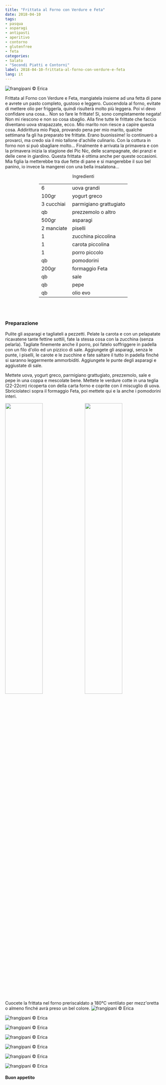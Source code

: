 ```yaml
---
title: "Frittata al Forno con Verdure e Feta"
date: 2018-04-10
tags:
- pasqua
- asparagi
- antipasti
- aperitivo
- contorno
- glutenfree
- feta
categories:
- Salato
- "Secondi Piatti e Contorni"
label: 2018-04-10-frittata-al-forno-con-verdure-e-feta
lang: it
---
```

![](header.jpg "frangipani © Erica")

Frittata al Forno con Verdure e Feta, mangiatela insieme ad una fetta di pane e avrete un pasto completo, gustoso e leggero. Cuocendola al forno, evitate di mettere olio per friggerla, quindi risulterà molto più leggera. Poi vi devo confidare una cosa... Non so fare le frittate! Si, sono completamente negata! Non mi riescono e non so cosa sbaglio. Alla fine tutte le frittate che faccio diventano uova strapazzate, ecco. Mio marito non riesce a capire questa cosa. Addirittura mio Papà, provando pena per mio marito, qualche settimana fa gli ha preparato tre frittate. Erano buonissime! Io continuerò a provarci, ma credo sia il mio tallone d'achille culinario. Con la cottura in forno non si può sbagliare molto... Finalmente è arrivata la primavera e con la primavera inizia la stagione dei Pic Nic, delle scampagnate, dei pranzi e delle cene in giardino. Questa frittata è ottima anche per queste occasioni. Mia figlia la metterebbe tra due fette di pane e si mangerebbe il suo bel panino, io invece la mangerei con una bella insalatona...

<div id="wrapper" style="text-align: center">
  <div id="yourdiv" style="display: inline-block;">
    <div class="ingredients">
      <div class="ingredients-title">Ingredienti</div>
      <table>
        <tbody>
          <tr>
            <td>6</td>
            <td>uova grandi</td>
          </tr>
          <tr>
            <td>100gr</td>
            <td>yogurt greco</td>
          </tr>
          <tr>
            <td>3 cucchiai</td>
            <td>parmigiano grattugiato</td>
          </tr>
          <tr>
            <td>qb</td>
            <td>prezzemolo o altro</td>
          </tr>
          <tr>
            <td>500gr</td>
            <td>asparagi</td>
          </tr>      
          <tr>
            <td>2 manciate</td>
            <td>piselli</td>
          </tr>
          <tr>
            <td>1</td>
            <td>zucchina piccolina</td>
          </tr>
          <tr>
            <td>1</td>
            <td>carota piccolina</td>
          </tr>
          <tr>
            <td>1</td>
            <td>porro piccolo</td>
          </tr>
          <tr>
            <td>qb</td>
            <td>pomodorini</td>
          </tr>      
          <tr>
            <td>200gr</td>
            <td>formaggio Feta</td>
          </tr>
          <tr>
            <td>qb</td>
            <td>sale</td>
          </tr>
          <tr>
            <td>qb</td>
            <td>pepe</td>
         </tr>
          <tr>
            <td>qb</td>
            <td>olio evo</td>
          </tr>
        </tbody>
      </table>
      <br></br>
    </div>
  </div>
</div>


<h3>
  <font color="grey">
    <i class="fa-solid fa-gears"></i>
  </font> Preparazione
</h3>

Pulite gli asparagi e tagliateli a pezzetti. Pelate la carota e con un pelapatate ricavatene tante fettine sottili, fate la stessa cosa con la zucchina (senza pelarla). Tagliate finemente anche il porro, poi fatelo soffriggere in padella con un filo d'olio ed un pizzico di sale. Aggiungete gli asparagi, senza le punte, i piselli, le carote e le zucchine e fate saltare il tutto in padella finché si saranno leggermente ammorbiditi. Aggiungete le punte degli asparagi e aggiustate di sale.

Mettete uova, yogurt greco, parmigiano grattugiato, prezzemolo, sale e pepe in una coppa e mescolate bene. Mettete le verdure cotte in una teglia (22-22cm) ricoperta con della carta forno e coprite con il miscuglio di uova. Sbriciolateci sopra il formaggio Feta, poi mettete qui e la anche i pomodorini interi.
<p>
  <div style="width: 100%; margin-bottom: 0">
    <img style="float: left; width: 49%; margin-right: 1%" src="verdure.jpg" alt="" title="frangipani © Erica" />
    <img style="float: left; width: 49%; margin-left: 1%" src="teglia.jpg" alt="" title="frangipani © Erica" />
    <div style="clear: both"></div>
  </div>
</p>

Cuocete la frittata nel forno preriscaldato a 180°C ventilato per mezz'oretta o almeno finché avrà preso un bel colore.
![](risultato1.jpg "frangipani © Erica")

![](risultato2.jpg "frangipani © Erica")

![](risultato3.jpg "frangipani © Erica")

![](risultato4.jpg "frangipani © Erica")

![](risultato5.jpg "frangipani © Erica")

![](risultato6.jpg "frangipani © Erica")

![](risultato7.jpg "frangipani © Erica")

<h4>Buon appetito
  <font color="red">
    <i class="fa-regular fa-face-smile"></i>
  </font>
</h4>
